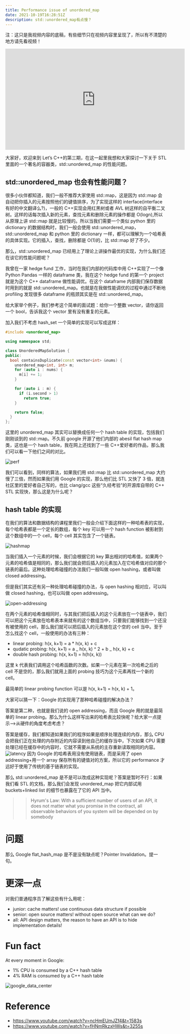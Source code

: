 ```yaml
---
title: Performance issue of unordered_map
date: 2021-10-19T16:28:51Z
description: std::unordered_map有点慢？
---
```


注：这只是我视频内容的底稿，有些细节只在视频内容里呈现了，所以有不清楚的地方请先看视频！

<iframe width="560" height="315" src="https://www.youtube.com/embed/nx5g5bwtUuA" title="YouTube video player" frameborder="0" allow="accelerometer; autoplay; clipboard-write; encrypted-media; gyroscope; picture-in-picture" allowfullscreen></iframe>

大家好，欢迎来到 Let’s C++的第三期，在这一起里我想和大家探讨一下关于 STL 里面的一个著名的容器类，std::unordered_map 的性能问题。

## std::unordered_map 也会有性能问题？

很多小伙伴都知道，我们一般不推荐大家使用 std::map，这是因为 std::map 会自动把你插入的元素按照他们的键值排序，为了实现这样的 interface(interface 有好的中文翻译么?)，一般的 C++实现会用红黑树或者 AVL 树这样的自平衡二叉树。这样的话每次插入新的元素，查找元素和删除元素的操作都是 O(logn),所以从原理上讲 std::map 就是比较慢的。所以当我们需要一个类似 python 里的 dictionary 的数据结构时，我们一般会使用 std::unordered_map，std::unordered_map 和 python 里的 dictionary 一样，都可以理解为一个哈希表的具体实现。它的插入，查找，删除都是 O(1)的，比 std::map 好了不少。

那么，std::unordered_map 已经用上了理论上讲操作最优的实现，为什么我们还在谈它的性能问题呢？

我曾在一家 hedge fund 工作，当时在我们内部的代码库中用 C++实现了一个像 Python Pandas 一样的 dataframe 类，我在这个 hedge fund 的第一个 project 就是为这个 C++ dataframe 做性能调优。在这个 dataframe 内部我们保存数据时用到的就是 std::unordered_map。也就是在我做性能调优的过程中通过不断地 profiling 发现很多 dataframe 的瓶颈其实是在 std::unordered_map。

给大家举个例子，我们参考这个简单的面试题：给你一个整数 vector，请你返回一个 bool，告诉我这个 vector 里有没有重复的元素。

加入我们不考虑 hash_set 一个简单的实现可以写成这样：

```cpp
#include <unordered_map>

using namespace std;

class UnorderedMapSolution {
public:
  bool containsDuplicate(const vector<int> &nums) {
    unordered_map<int, int> m;
    for (auto i : nums) {
      m[i] += 1;
    }

    for (auto i : m) {
      if (i.second > 1)
        return true;
    }

    return false;
  }
};

```

这里的 unordered_map 其实可以替换成任何一个 hash table 的实现，包括我们刚刚谈到的 std::map。不久前 google 开源了他们内部的 abesil flat hash map 类，这也是一个 hash table，我在网上还找到了一些 C++爱好者的作品，那么我们可以看一下他们之间的对比。

![perf](./perf.png)

我们可以看到，同样的算法，如果我们用 std::map 比 std::unordered_map 大约慢了三倍，然而如果我们用 Google 的实现，那么他们比 STL 又快了 3 倍，就连社区里的爱好者自己写的，也比 clang/gcc 这些“久经考验”的开源库自带的 C++ STL 实现快，那么这是为什么呢？

## hash table 的实现

在我们的算法和数据结构的课程里我们一般会介绍下面这样的一种哈希表的实现，每个哈希表都是一个定长的数组，每个 key 可以用一个 hash function 被影射到这个数组中的一个 cell，每个 cell 其实包含了一个链表。

![hashmap](./hashtable1.png)

当我们插入一个元素的时候，我们会根据它的 key 算出相对的哈希值，如果两个元素的哈希值是相同的，那么我们就会把后插入的元素加入在它哈希值对应的那个链表的最后。这种处理哈希碰撞的办法我们一般叫做 open hashing，或者叫做 closed addressing。

但是我们其实还有另一种处理哈希碰撞的办法，与 open hashing 相对应，可以叫做 closed hashing，也可以叫做 open addressing。

![open-addressing](./hashtable2.png)

在两个元素的哈希值相同时，与其我们把后插入的这个元素放在一个链表中，我们可以把这个元素放在哈希表本来就有的这个数组当中，只要我们能够找到一个还没有被使用的 cell，那么我们就可以把后插入的元素放在这个空的 cell 当中。至于怎么找这个 cell，一般使用的办法有三种：

- linear probing: h(x, k+1) = a \* h(x, k) + c
- qudatic probing: h(x, k+1) = a _ h(x, k) ^ 2 + b _ h(x, k) + c
- double hash probing: h(x, k+1) = h(h(x, k))

这里 k 代表我们调用这个哈希函数的次数。如果一个元素在第一次哈希之后的 cell 不是空的，那么我们就用上面的 probing 技巧为这个元素再找一个新的 cell。

最简单的 linear probing function 可以是 h(x, k+1) = h(x, k) + 1。

大家可以猜一下：Google 的实现用了那种哈希碰撞的解决办法？

答案是第二种，也就是我们说的 open addressing，而且 Google 用的就是最简单的 linear probing。那么为什么这样写出来的哈希表比较快呢？给大家一点提示-->从硬件的角度考虑考虑？

答案是缓存，我们都知道如果我们的程序如果是顺序处理连续的内存，那么 CPU 会把我们正在处理的内存附近的内容读到他自己的缓存当中，下次如果 CPU 需要处理已经在缓存中的内容时，它就不需要从系统的主存重新读取相同的内容。
![latency](cache.png)
因为 Google 的哈希表用没有使用链表，而是采用了 open addressing+用一个 array 保存所有的键值对的方案，所以它的 performance 才远好于使用了传统的基于链表的实现。

那么 std::unordered_map 是不是可以改成这种实现呢？答案是暂时不行：如果我们看 STL 的文档，那么我们会发现 unordered_map 把它内部试用 buckets+linked list 的细节也暴露在了它的 API 当中。

> > Hyrum's Law:
> > With a sufficient number of users of an API, it does not matter what you promise in the contract, all observable behaviors of you system will be depended on by somebody

# 问题

那么 Google flat_hash_map 是不是没有缺点呢？Pointer Invalidation。提一句。

# 更深一点

对我们普通程序员了解这些有什么用呢：

- junior: cache matters! use continuous data structure if possible
- senior: open source matters! without open source what can we do?
- all: API design matters, the reason to have an API is to hide implementation details!

# Fun fact

At every moment in Google:

- 1% CPU is consumed by a C++ hash table
- 4% RAM is consumed by a C++ hash table

![google_data_center](./dc.jpeg)

# Reference

- https://www.youtube.com/watch?v=ncHmEUmJZf4&t=1583s
- https://www.youtube.com/watch?v=fHNmRkzxHWs&t=3255s
